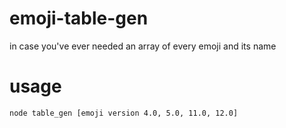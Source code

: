 # emoji-table-gen

in case you've ever needed an array of every emoji and its name

# usage
```node table_gen [emoji version 4.0, 5.0, 11.0, 12.0]```